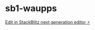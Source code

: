 # sb1-waupps

[Edit in StackBlitz next generation editor ⚡️](https://stackblitz.com/~/github.com/IN-Spectra/sb1-waupps)